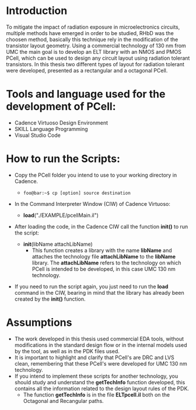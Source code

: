 # Introduction

To mitigate the impact of radiation exposure in microelectronics circuits, multiple methods have emerged in order to be studied, RHbD was the choosen method, basically this technique rely in the modification of the transistor layout geometry.
Using a commercial technology of 130 nm from UMC the main goal is to develop an ELT library with an NMOS and PMOS PCell, which can be used to design any circuit layout using radiation tolerant transistors. In this thesis two different types of layout for radiation tolerant were developed, presented as a rectangular and a octagonal PCell.

# Tools and language used for the development of PCell:

* Cadence Virtuoso Design Environment
* SKILL Language Programming
* Visual Studio Code

# How to run the Scripts:

* Copy the PCell folder you intend to use to your working directory in Cadence.
  * ```console
    foo@bar:~$ cp [option] source destination
    ```
* In the Command Interpreter Window (CIW) of Cadence Virtuoso:  
  * **load**("./EXAMPLE/pcellMain.il")
 
* After loading the code, in the Cadence CIW call the function **init()** to run the script: 
  * **init**(libName attachLibName)
    * This function creates a library with the name **libName** and attaches the technology file **attachLibName** to the **libName** library. The **attachLibName** refers to the technology on which PCell is intended to be developed, in this case UMC 130 nm technology. 

* If you need to run the script again, you just need to run the **load** command in the CIW, bearing in mind that the library has already been created by the **init()** function.

# Assumptions

* The work developed in this thesis used commercial EDA tools, without modifications in the standard design flow or in the internal models used by the tool, as well as in the PDK files used. 
* It is important to highlight and clarify that PCell's are DRC and LVS clean, remembering that these PCell's were developed for UMC 130 nm technology.
* If you intend to implement these scripts for another technology, you should study and understand the **getTechInfo** function developed, this contains all the information related to the design layout rules of the PDK.
  * The function **getTechInfo** is in the file **ELTpcell.il** both on the Octagonal and Recangular paths.
